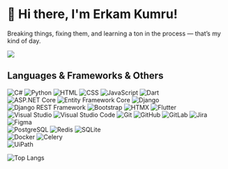 # 👋 Hi there, I'm Erkam Kumru!
Breaking things, fixing them, and learning a ton in the process — that’s my kind of day.
<br/>

![](https://komarev.com/ghpvc/?username=cuberkam&style=flat-square&label=PROFILE+VIEWS)
<br/>

## Languages & Frameworks & Others
<!-- Languages -->
![C#](https://custom-icon-badges.demolab.com/badge/C%23-%23239120.svg?logo=cshrp&logoColor=white)
![Python](https://img.shields.io/badge/Python-3776AB?style=flat&logo=python&logoColor=white)
![HTML](https://img.shields.io/badge/HTML5-E34F26?style=flat&logo=html5&logoColor=white)
![CSS](https://img.shields.io/badge/CSS3-1572B6?style=flat&logo=css3&logoColor=white)
![JavaScript](https://img.shields.io/badge/JavaScript-F7DF1E?style=flat&logo=javascript&logoColor=black)
![Dart](https://img.shields.io/badge/Dart-0175C2?style=flat&logo=dart&logoColor=white)
<br/><!-- Frameworks & Libraries -->
![ASP.NET Core](https://img.shields.io/badge/ASP.NET_Core-512BD4?style=flat&logo=dotnet&logoColor=white)
![Entity Framework Core](https://img.shields.io/badge/EF_Core-6C3483?style=flat&logo=.net&logoColor=white)
![Django](https://img.shields.io/badge/Django-092E20?style=flat&logo=django&logoColor=white)
![Django REST Framework](https://img.shields.io/badge/DRF-ff1709?style=flat&logo=django&logoColor=white)
![Bootstrap](https://img.shields.io/badge/Bootstrap-7952B3?style=flat&logo=bootstrap&logoColor=white)
![HTMX](https://img.shields.io/badge/HTMX-36C?logo=htmx&logoColor=fff)
![Flutter](https://img.shields.io/badge/Flutter-02569B?style=flat&logo=flutter&logoColor=white)
<br/><!-- Tools & Platforms -->
![Visual Studio](https://custom-icon-badges.demolab.com/badge/Visual%20Studio-5C2D91.svg?&logo=visual-studio&logoColor=white)
![Visual Studio Code](https://custom-icon-badges.demolab.com/badge/Visual%20Studio%20Code-0078d7.svg?logo=vsc&logoColor=white)
![Git](https://img.shields.io/badge/Git-F05032?style=flat&logo=git&logoColor=white)
![GitHub](https://img.shields.io/badge/GitHub-181717?style=flat&logo=github&logoColor=white)
![GitLab](https://img.shields.io/badge/GitLab-FC6D26?style=flat&logo=gitlab&logoColor=white)
![Jira](https://img.shields.io/badge/Jira-0052CC?style=flat&logo=jira&logoColor=white)
![Figma](https://img.shields.io/badge/Figma-F24E1E?logo=figma&logoColor=white)
<br/><!-- Databases & Backends -->
![PostgreSQL](https://img.shields.io/badge/PostgreSQL-336791?style=flat&logo=postgresql&logoColor=white)
![Redis](https://img.shields.io/badge/Redis-DC382D?style=flat&logo=redis&logoColor=white)
![SQLite](https://img.shields.io/badge/SQLite-%2307405e.svg?logo=sqlite&logoColor=white)
<br/><!-- DevOps & Others -->
![Docker](https://img.shields.io/badge/Docker-2496ED?style=flat&logo=docker&logoColor=white)
![Celery](https://img.shields.io/badge/Celery-37814A?style=flat&logo=celery&logoColor=white)
<br/><!-- RPA & Automation -->
![UiPath](https://img.shields.io/badge/UiPath-F56C2D?style=flat&logo=uipath&logoColor=white)


![Top Langs](https://github-readme-stats.vercel.app/api/top-langs/?username=cuberkam&layout=compact)